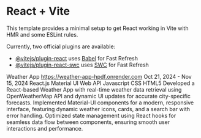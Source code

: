# React + Vite

This template provides a minimal setup to get React working in Vite with HMR and some ESLint rules.

Currently, two official plugins are available:

- [@vitejs/plugin-react](https://github.com/vitejs/vite-plugin-react/blob/main/packages/plugin-react/README.md) uses [Babel](https://babeljs.io/) for Fast Refresh
- [@vitejs/plugin-react-swc](https://github.com/vitejs/vite-plugin-react-swc) uses [SWC](https://swc.rs/) for Fast Refresh


Weather App
https://weather-app-hpdf.onrender.com
Oct 21, 2024 - Nov 15, 2024
React.js
Material UI
Web API
Javascript
CSS
HTML5
Developed a React-based Weather App with real-time weather data retrieval using OpenWeatherMap API and dynamic UI updates for accurate city-specific forecasts.
Implemented Material-UI components for a modern, responsive interface, featuring dynamic weather icons, cards, and a search bar with error handling.
Optimized state management using React hooks for seamless data flow between components, ensuring smooth user interactions and performance.
